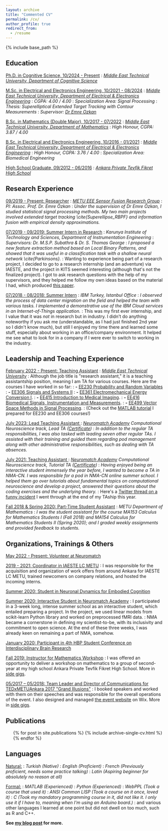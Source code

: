 ```yaml
---
layout: archive
title: "Commented CV"
permalink: /cv/
author_profile: true
redirect_from:
  - /resume
---
```


{% include base_path %}

<!-- Below is my somewhat unofficial CV, with my comments about each item. You can find a more official version as a PDF [here](/files/OgulCanYurdakul_fullCV.pdf). -->

## Education

<ins>Ph.D. in Cognitive Science, 10/2024 - Present</ins>
:   *[Middle East Technical University, Department of Cognitive Science](https://cogs.metu.edu.tr)*

<ins>M.Sc. in Electrical and Electronics Engineering, 10/2021 - 08/2024</ins>
:   *[Middle East Technical University, Department of Electrical & Electronics Engineering](https://eee.metu.edu.tr)*
:   *CGPA: 4.00 / 4.00*
:   *Specialization Area: Signal Processing*
:   *Thesis: Superelliptical Extended Target Tracking with Contour Measurements*
:   *Supervisor: [Dr Emre Ozkan](https://blog.metu.edu.tr/emreo/)*

<ins>B.Sc. in Mathematics (Double Major), 10/2017 - 07/2022</ins>
:   *[Middle East Technical University, Department of Mathematics](https://math.metu.edu.tr)*
:   *High Honour, CGPA: 3.87 / 4.00*

<ins>B.Sc. in Electrical and Electronics Engineering, 10/2016 - 01/2021</ins>
:   *[Middle East Technical University, Department of Electrical & Electronics Engineering](https://eee.metu.edu.tr)*
:   *High Honour, CGPA: 3.76 / 4.00*
:   *Specialization Area: Biomedical Engineering*

<ins>High School Graduate, 09/2012 - 06/2016</ins>
:   *[Ankara Private Tevfik Fikret High School](https://ankara.tfo.k12.tr/)*

## Research Experience

<ins>09/2019 - Present: Researcher</ins>
:   *[METU EEE Sensor Fusion Research Group](http://sensorfusion.eee.metu.edu.tr)*
:   *PI: Assoc. Prof. Dr. Emre Özkan*
:   *Under the supervision of Dr Emre Özkan, I studied statistical signal processing methods. My two main projects involved extended target tracking \cite{Superellipse_RBPF} and information fusion with empirical density approximations.*

<ins>07/2019 - 09/2019: Summer Intern in Research</ins>
:   *Karunya Institute of Technology and Sciences, Department of Instrumentation Engineering*
:   *Supervisors: Dr. M.S.P. Subathra & Dr. S. Thomas George*
:   *I proposed a new feature extraction method based on Local Binary Patterns, and showed that it was useful in a classification task with a shallow neural network \cite{Parkinsons}.*
:   Wanting to experience being part of a research project, I decided to go to a research internship (and an adventure) via IAESTE, and the project in KITS seemed interesting (although that's not the finalized project). I got to ask research questions with the help of my supervisors, and they helped me follow my own ideas based on the material I had, which produced [this paper](/publications/nr-lbp).

<ins>07/2018 - 08/2018: Summer Intern</ins>
:   *IBM Turkey, Istanbul Office*
:   *I observed the process of data center migration on the field and helped the team with various tasks. I implemented a demonstrative use of the IBM Cloud services in an Internet-of-Things application.*
:   This was my first ever internship, and I value that it was *not* in research but in industry. I didn't do anything noteworthy if you ask me (understandable, as I had just finished 2nd year so I didn't know much), but still I enjoyed my time there and learned some stuff, especially about working in an office/company environment. It helped me see what to look for in a company if I were ever to switch to working in the industry.

## Leadership and Teaching Experience

<ins>February 2022 - Present: Teaching Assistant</ins>
:   *[Middle East Technical University](https://eee.metu.edu.tr/personel/ogul-yurdakul)*
:   Although the job title is "research assistant," it is a teaching assistantship position, meaning I am TA for various courses. Here are the courses I have worked in so far:
:   **-** [EE230 Probability and Random Variables](https://catalog.metu.edu.tr/course.php?course_code=5670230)
:   **-** [EE306 Signals and Systems II](https://catalog.metu.edu.tr/course.php?course_code=5670306)
:   **-** [EE361 Electromechanical Energy Conversion I](https://catalog.metu.edu.tr/course.php?course_code=5670361).
:   **-** [EE415 Introduction to Medical Imaging](https://catalog.metu.edu.tr/course.php?course_code=5670415).
:   **-** [EE416 Biomedical Signals, Instrumentation and Measurements](https://catalog.metu.edu.tr/course.php?course_code=5670416).
:   **-** [EE499 Vector Space Methods in Signal Processing](https://catalog.metu.edu.tr/course.php?course_code=5670499).
:    (Check out the [MATLAB tutorial](https://ogulyurdakul.github.io/whatnot/2022/living_with_matlab/) I prepared for EE230 and EE306 courses!)

<ins>July 2023: Lead Teaching Assistant </ins>
:   *[Neuromatch Academy](https://academy.neuromatch.io) Computational Neuroscience track, Lead TA ([Certificate](/files/NMA2023_CertificateLeadTA.pdf))*
:   *In addition to the regular TA responsibilities, I was also tasked with leading seven other regular TAs. I assisted with their training and guided them regarding pod management along with other administrative responsibilities, such as dealing with TA absences.*

<ins>July 2021: Teaching Assistant </ins>
:   *[Neuromatch Academy](https://academy.neuromatch.io) Computational Neuroscience track, Tutorial TA ([Certificate](/files/NMA2021_CertificateRegularTA.pdf))*
:   *Having enjoyed being an interactive student immensely the year before, I wanted to become a TA in NMA-CN. I was responsible for a pod in NMA-CN online summer school. I helped them go over tutorials about fundamental topics on computational neuroscience and develop a project, answered their questions about the coding exercises and the underlying theory.*
:   Here's a [Twitter thread on a funny incident](https://twitter.com/ogulyurdakul/status/1420058847289516035?s=20&t=EkKAiZHDh7fJ4JEoGzkDHg) I went through at the end of my TAship this year.

<ins>Fall 2018 & Spring 2020: Part-Time Student Assistant</ins>
:   *METU Department of Mathematics*
:   *I was the student assistant for the course MA153 Calculus for Mathematics Students I (Fall 2018) and MA154 Calculus for Mathematics Students II (Spring 2020); and I graded weekly assignments and provided feedback to students.*

## Organizations, Trainings & Others

<ins>May 2022 - Present: Volunteer at Neuromatch</ins>

<ins>2019 - 2021: Coordinator in IAESTE LC METU</ins>
:   I was responsible for the acquisition and organization of work offers from around Ankara for IAESTE LC METU, trained newcomers on company relations, and hosted the incoming interns.

<ins>Summer 2020: Student in Neuronal Dynamics for Embodied Cognition</ins>

<ins>Summer 2020: Interactive Student in Neuromatch Academy</ins>
:   I participated in a 3-week long, intense summer school as an interactive student, which entailed preparing a project. In the project, we used linear models from scikit-learn Python library and worked on preprocessed fMRI data.
:   NMA became a cornerstone in defining my scientist-to-be, with its inclusivity and commitment to open science. At the end of these three weeks, I was already keen on remaining a part of NMA, somehow.

<ins>January 2020: Participant in 4th HBP Student Conference on Interdisciplinary Brain Research</ins>

<ins>Fall 2019: Instructor for Mathematics Workshop</ins>
:   I was offered an opportunity to deliver a workshop on mathematics to a group of second-year at my high school Ankara Private Tevfik Fikret High School. More in [side gigs](/whatnot/side_gigs/#maths-workshop).

<ins>05/2017 – 05/2018: Team Leader and Director of Communications for [TEDxMETUAnkara 2017 "Grand Illusions"](https://www.ted.com/tedx/events/25058)</ins>
:   I booked speakers and worked with them on their speeches and was responsible for the overall operations of the event. I also designed and managed [the event website](https://www.tedxmetuankara.com) on Wix. More in [side gigs](/whatnot/side_gigs/#tedxmetuankara).

## Publications

  <ul>{% for post in site.publications %}
    {% include archive-single-cv.html %}
  {% endfor %}</ul>

## Languages

<ins>Natural:</ins>
:   *Turkish (Native)*
:   *English (Proficient)*
:   *French (Previously proficient, needs some practice talking)*
:   *Latin (Aspiring beginner for absolutely no reason at all)*

<ins>Formal:</ins>
:   *MATLAB (Experienced)*
:   *Python (Experienced)*
:   *WebPPL (Took a course that used it)*
:   *ANSI Common LISP (Took a course on it once, loved it)*
:   *C (Took my mandatory programming course in it, did not like it. I only use it if I have to, meaning when I'm using an Arduino board.)*
:   and various other languages I learned at one point but did not dwell on too much, such as R and C++.

**See [my blog post](/whatnot/side_gigs) for more.**
  
<!-- ## Skills
* Skill 1
* Skill 2
  * Sub-skill 2.1
  * Sub-skill 2.2
  * Sub-skill 2.3
* Skill 3 -->
  
<!-- Talks
======
  <ul>{% for post in site.talks %}
    {% include archive-single-talk-cv.html %}
  {% endfor %}</ul> -->
  
<!-- Teaching
======
  <ul>{% for post in site.teaching %}
    {% include archive-single-cv.html %}
  {% endfor %}</ul>
  
Service and leadership
======
* Currently signed in to 43 different slack teams -->
